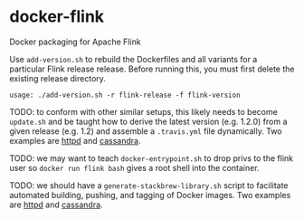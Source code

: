 # docker-flink
Docker packaging for Apache Flink

Use `add-version.sh` to rebuild the Dockerfiles and all variants for a
particular Flink release release. Before running this, you must first delete
the existing release directory.

    usage: ./add-version.sh -r flink-release -f flink-version

TODO: to conform with other similar setups, this likely needs to become
`update.sh` and be taught how to derive the latest version (e.g. 1.2.0) from a
given release (e.g. 1.2) and assemble a `.travis.yml` file dynamically. Two
examples are
[httpd](https://github.com/docker-library/httpd/blob/master/update.sh) and
[cassandra](https://github.com/docker-library/cassandra/blob/master/update.sh).

TODO: we may want to teach `docker-entrypoint.sh` to drop privs to the flink
user so `docker run flink bash` gives a root shell into the container.

TODO: we should have a `generate-stackbrew-library.sh` script to facilitate automated building, pushing, and tagging of Docker images. Two examples are
[httpd](https://github.com/docker-library/httpd/blob/master/generate-stackbrew-library.sh) and
[cassandra](https://github.com/docker-library/cassandra/blob/master/generate-stackbrew-library.sh).
